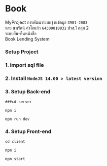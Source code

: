 # Book
MyProject การพัฒนาระบบฐานข้อมูล `3901-2003` \
นาย นพรัตน์ คำโกแก้ว `64309010031` ปวส.1 กลุ่ม 2 \
ระบบยืม-คืนหนังสือ \
Book Lending System
### Setup Project
### 1. import sql file
### 2. Install `NodeJS 14.00 > latest version`
### 3. Setup Back-end

```
###cd server
```

```
npm i
```
```
npm run dev
```

### 4. Setup Front-end

```
cd client
```

```
npm i
```

```
npm start
```
